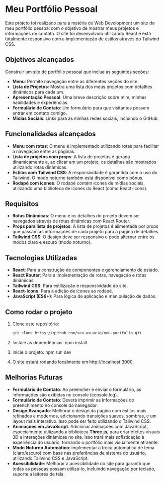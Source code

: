 # Meu Portfólio Pessoal

Este projeto foi realizado para a matéria de Web Development um site do meu portfólio pessoal com o objetivo de mostrar meus projetos e informações de contato. O site foi desenvolvido utilizando React e está totalmente responsivo com a implementação de estilos através do Tailwind CSS.

## **Objetivos alcançados**
Construir um site de portfólio pessoal que inclua as seguintes seções:

- **Menu**: Permite navegação entre as diferentes seções do site.
- **Lista de Projetos**: Mostra uma lista dos meus projetos com detalhes dinâmicos para cada um.
- **Apresentação Pessoal**: Uma breve descrição sobre mim, minhas habilidades e experiências.
- **Formulário de Contato**: Um formulário para que visitantes possam entrar em contato comigo.
- **Mídias Sociais**: Links para as minhas redes sociais, incluindo o GitHub.

## **Funcionalidades alcançados**
- **Menu com rotas**: O menu é implementado utilizando rotas para facilitar a navegação entre as páginas.
- **Lista de projetos com props**: A lista de projetos é gerada dinamicamente e, ao clicar em um projeto, os detalhes são mostrados utilizando rotas dinâmicas.
- **Estilos com Tailwind CSS**: A responsividade é garantida com o uso do Tailwind. O modo noturno também está disponível como bônus.
- **Rodapé com ícones**: O rodapé contém ícones de mídias sociais, utilizando uma biblioteca de ícones do React (como React-Icons).

## **Requisitos**
- **Rotas Dinâmicas**: O menu e os detalhes do projeto devem ser navegados através de rotas dinâmicas com React Router.
- **Props para lista de projetos**: A lista de projetos é alimentada por props que passam as informações de cada projeto para a página de detalhes.
- **Tailwind CSS**: O design deve ser responsivo e pode alternar entre os modos claro e escuro (modo noturno).


## **Tecnologias Utilizadas**
- **React**: Para a construção de componentes e gerenciamento de estado.
- **React Router**: Para a implementação de rotas, navegação e rotas dinâmicas.
- **Tailwind CSS**: Para estilização e responsividade do site.
- **React-Icons**: Para a adição de ícones ao rodapé.
- **JavaScript (ES6+)**: Para lógica de aplicação e manipulação de dados.

## **Como rodar o projeto**
1. Clone este repositório:
   ```bash
   git clone https://github.com/seu-usuario/meu-portfolio.git

2. Instale as dependências:
   npm install

2. Inicie o projeto:
  npm run dev

3. O site estará rodando localmente em http://localhost:3000.

## **Melhorias Futuras**

- **Formulário de Contato**: Ao preencher e enviar o formulário, as informações são exibidas no console (console.log).
- **Formulário de Contato**: Deverá imprimir as informações do preenchimento no console do navegador. 
- **Design Avançado**: Melhorar o design da página com estilos mais refinados e modernos, adicionando transições suaves, sombras, e um layout mais interativo. Isso pode ser feito utilizando o Tailwind CSS.
- **Animações em JavaScript**: Adicionar animações com JavaScript, especialmente utilizando a biblioteca **Three.js**, para criar efeitos visuais 3D e interações dinâmicas no site. Isso trará mais sofisticação à experiência do usuário, tornando o portfólio mais visualmente atraente.
- **Modo Noturno Automático**: Implementar a troca automática de tema (claro/escuro) com base nas preferências de sistema do usuário, utilizando Tailwind CSS e JavaScript.
- **Acessibilidade**: Melhorar a acessibilidade do site para garantir que todas as pessoas possam utilizá-lo, incluindo navegação por teclado, suporte a leitores de tela.


